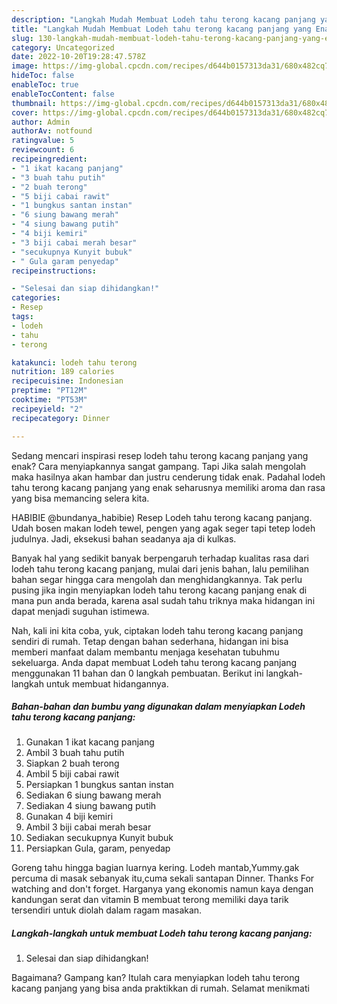 ```yaml
---
description: "Langkah Mudah Membuat Lodeh tahu terong kacang panjang yang Enak}"
title: "Langkah Mudah Membuat Lodeh tahu terong kacang panjang yang Enak}"
slug: 130-langkah-mudah-membuat-lodeh-tahu-terong-kacang-panjang-yang-enak
category: Uncategorized
date: 2022-10-20T19:28:47.578Z
image: https://img-global.cpcdn.com/recipes/d644b0157313da31/680x482cq70/lodeh-tahu-terong-kacang-panjang-foto-resep-utama.jpg
hideToc: false
enableToc: true
enableTocContent: false
thumbnail: https://img-global.cpcdn.com/recipes/d644b0157313da31/680x482cq70/lodeh-tahu-terong-kacang-panjang-foto-resep-utama.jpg
cover: https://img-global.cpcdn.com/recipes/d644b0157313da31/680x482cq70/lodeh-tahu-terong-kacang-panjang-foto-resep-utama.jpg
author: Admin
authorAv: notfound
ratingvalue: 5
reviewcount: 6
recipeingredient:
- "1 ikat kacang panjang"
- "3 buah tahu putih"
- "2 buah terong"
- "5 biji cabai rawit"
- "1 bungkus santan instan"
- "6 siung bawang merah"
- "4 siung bawang putih"
- "4 biji kemiri"
- "3 biji cabai merah besar"
- "secukupnya Kunyit bubuk"
- " Gula garam penyedap"
recipeinstructions:

- "Selesai dan siap dihidangkan!"
categories:
- Resep
tags:
- lodeh
- tahu
- terong

katakunci: lodeh tahu terong 
nutrition: 189 calories
recipecuisine: Indonesian
preptime: "PT12M"
cooktime: "PT53M"
recipeyield: "2"
recipecategory: Dinner

---
```



Sedang mencari inspirasi resep lodeh tahu terong kacang panjang yang enak? Cara menyiapkannya sangat gampang. Tapi Jika salah mengolah maka hasilnya akan hambar dan justru cenderung tidak enak. Padahal lodeh tahu terong kacang panjang yang enak seharusnya memiliki aroma dan rasa yang bisa memancing selera kita.


HABIBIE @bundanya_habibie) Resep Lodeh tahu terong kacang panjang. Udah bosen makan lodeh tewel, pengen yang agak seger tapi tetep lodeh judulnya. Jadi, eksekusi bahan seadanya aja di kulkas.

Banyak hal yang sedikit banyak berpengaruh terhadap kualitas rasa dari lodeh tahu terong kacang panjang, mulai dari jenis bahan, lalu pemilihan bahan segar hingga cara mengolah dan menghidangkannya. Tak perlu pusing jika ingin menyiapkan lodeh tahu terong kacang panjang enak di mana pun anda berada, karena asal sudah tahu triknya maka hidangan ini dapat menjadi suguhan istimewa.


Nah, kali ini kita coba, yuk, ciptakan lodeh tahu terong kacang panjang sendiri di rumah. Tetap dengan bahan sederhana, hidangan ini bisa memberi manfaat dalam membantu menjaga kesehatan tubuhmu sekeluarga. Anda dapat membuat Lodeh tahu terong kacang panjang menggunakan 11 bahan dan 0 langkah pembuatan. Berikut ini langkah-langkah untuk membuat hidangannya.

<!--inarticleads1-->

##### Bahan-bahan dan bumbu yang digunakan dalam menyiapkan Lodeh tahu terong kacang panjang:

1. Gunakan 1 ikat kacang panjang
1. Ambil 3 buah tahu putih
1. Siapkan 2 buah terong
1. Ambil 5 biji cabai rawit
1. Persiapkan 1 bungkus santan instan
1. Sediakan 6 siung bawang merah
1. Sediakan 4 siung bawang putih
1. Gunakan 4 biji kemiri
1. Ambil 3 biji cabai merah besar
1. Sediakan secukupnya Kunyit bubuk
1. Persiapkan  Gula, garam, penyedap


Goreng tahu hingga bagian luarnya kering. Lodeh mantab,Yummy.gak percuma di masak sebanyak itu,cuma sekali santapan Dinner. Thanks For watching and don&#39;t forget. Harganya yang ekonomis namun kaya dengan kandungan serat dan vitamin B membuat terong memiliki daya tarik tersendiri untuk diolah dalam ragam masakan. 

<!--inarticleads2-->

##### Langkah-langkah untuk membuat Lodeh tahu terong kacang panjang:


1. Selesai dan siap dihidangkan!



Bagaimana? Gampang kan? Itulah cara menyiapkan lodeh tahu terong kacang panjang yang bisa anda praktikkan di rumah. Selamat menikmati
